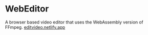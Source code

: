 # WebEditor

A browser based video editor that uses the WebAssembly version of FFmpeg. [editvideo.netlify.app](https://editvideo.netlify.app)


